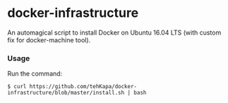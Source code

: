 # docker-infrastructure
An automagical script to install Docker on Ubuntu 16.04 LTS (with custom fix for docker-machine tool).

### Usage
Run the command:
```shell
$ curl https://github.com/tehKapa/docker-infrastructure/blob/master/install.sh | bash
```
